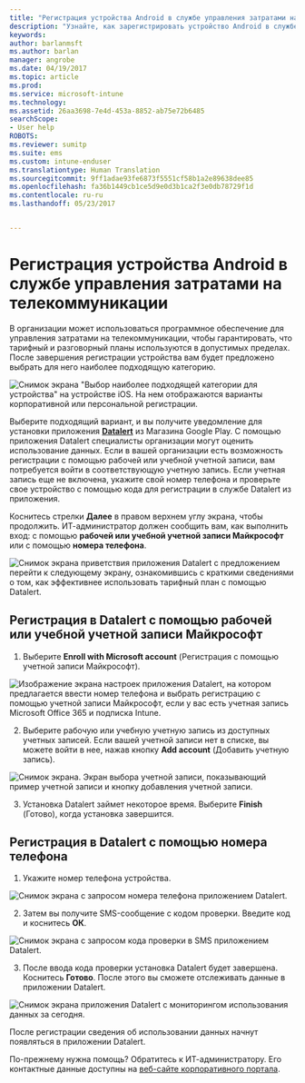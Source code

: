 ```yaml
---
title: "Регистрация устройства Android в службе управления затратами на телекоммуникации с помощью Intune"
description: "Узнайте, как зарегистрировать устройство Android в службе управления затратами на телекоммуникации."
keywords: 
author: barlanmsft
ms.author: barlan
manager: angrobe
ms.date: 04/19/2017
ms.topic: article
ms.prod: 
ms.service: microsoft-intune
ms.technology: 
ms.assetid: 26aa3698-7e4d-453a-8852-ab75e72b6485
searchScope:
- User help
ROBOTS: 
ms.reviewer: sumitp
ms.suite: ems
ms.custom: intune-enduser
ms.translationtype: Human Translation
ms.sourcegitcommit: 9ff1adae93fe6873f5551cf58b1a2e89638dee85
ms.openlocfilehash: fa36b1449cb1ce5d9e0d3b1ca2f3e0db78729f1d
ms.contentlocale: ru-ru
ms.lasthandoff: 05/23/2017


---
```


# <a name="enroll-your-android-device-in-telecom-expense-management"></a>Регистрация устройства Android в службе управления затратами на телекоммуникации

В организации может использоваться программное обеспечение для управления затратами на телекоммуникации, чтобы гарантировать, что тарифный и разговорный планы используются в допустимых пределах. После завершения регистрации устройства вам будет предложено выбрать для него наиболее подходящую категорию.

![Снимок экрана "Выбор наиболее подходящей категории для устройства" на устройстве iOS. На нем отображаются варианты корпоративной или персональной регистрации.](./media/and-enroll-11-tem-select-best-category.png)

Выберите подходящий вариант, и вы получите уведомление для установки приложения [__Datalert__](https://play.google.com/store/apps/details?id=fr.memobox.databox) из Магазина Google Play. С помощью приложения Datalert специалисты организации могут оценить использование данных. Если в вашей организации есть возможность регистрации с помощью рабочей или учебной учетной записи, вам потребуется войти в соответствующую учетную запись. Если учетная запись еще не включена, укажите свой номер телефона и проверьте свое устройство с помощью кода для регистрации в службе Datalert из приложения.

Коснитесь стрелки __Далее__ в правом верхнем углу экрана, чтобы продолжить. ИТ-администратор должен сообщить вам, как выполнить вход: с помощью __рабочей или учебной учетной записи Майкрософт__ или с помощью __номера телефона__.

  ![Снимок экрана приветствия приложения Datalert с предложением перейти к следующему экрану, ознакомившись с краткими сведениями о том, как эффективнее использовать тарифный план с помощью Datalert.](./media/and-enroll-12-tem-datalert-setup.png)

## <a name="enroll-into-datalert-using-your-microsoft-work-or-school-account"></a>Регистрация в Datalert с помощью рабочей или учебной учетной записи Майкрософт

1. Выберите __Enroll with Microsoft account__ (Регистрация с помощью учетной записи Майкрософт).

  ![Изображение экрана настроек приложения Datalert, на котором предлагается ввести номер телефона и выбрать регистрацию с помощью учетной записи Майкрософт, если у вас есть учетная запись Microsoft Office 365 и подписка Intune.](./media/and-enroll-12a-tem-datalert-enroll-msft-account.png)

2. Выберите рабочую или учебную учетную запись из доступных учетных записей. Если вашей учетной записи нет в списке, вы можете войти в нее, нажав кнопку **Add account** (Добавить учетную запись).

  ![Снимок экрана. Экран выбора учетной записи, показывающий пример учетной записи и кнопку добавления учетной записи.](./media/and-enroll-12b-tem-datalert-enroll-select-msft-account.png)

3. Установка Datalert займет некоторое время. Выберите __Finish__ (Готово), когда установка завершится.

## <a name="enroll-into-datalert-using-your-phone-number"></a>Регистрация в Datalert с помощью номера телефона

1. Укажите номер телефона устройства.

  ![Снимок экрана с запросом номера телефона приложением Datalert.](./media/and-enroll-13-tem-datalert-phone-number.png)

2. Затем вы получите SMS-сообщение с кодом проверки. Введите код и коснитесь __ОК__.

  ![Снимок экрана с запросом кода проверки в SMS приложением Datalert.](./media/and-enroll-14-tem-datalert-sms.png)

3. После ввода кода проверки установка Datalert будет завершена. Коснитесь __Готово__. После этого вы сможете отслеживать данные в приложении Datalert.

  ![Снимок экрана приложения Datalert с мониторингом использования данных за сегодня.](./media/and-enroll-15-tem-datalert-monitoring-active.png)

После регистрации сведения об использовании данных начнут появляться в приложении Datalert.

По-прежнему нужна помощь? Обратитесь к ИТ-администратору. Его контактные данные доступны на [веб-сайте корпоративного портала](http://portal.manage.microsoft.com).

